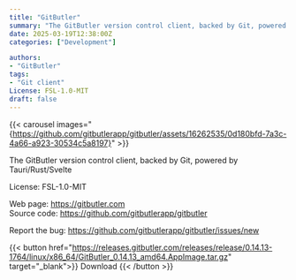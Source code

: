 ```yaml
---
title: "GitButler"
summary: "The GitButler version control client, backed by Git, powered by Tauri/Rust/Svelte."
date: 2025-03-19T12:38:00Z
categories: ["Development"]

authors:
- "GitButler"
tags: 
- "Git client"
License: FSL-1.0-MIT
draft: false
---
```


{{< carousel images="{https://github.com/gitbutlerapp/gitbutler/assets/16262535/0d180bfd-7a3c-4a66-a923-30534c5a8197}" >}}

The GitButler version control client, backed by Git, powered by Tauri/Rust/Svelte

License: FSL-1.0-MIT

Web page: <https://gitbutler.com>  
Source code: <https://github.com/gitbutlerapp/gitbutler>

Report the bug: <https://github.com/gitbutlerapp/gitbutler/issues/new>  

{{< button href="https://releases.gitbutler.com/releases/release/0.14.13-1764/linux/x86_64/GitButler_0.14.13_amd64.AppImage.tar.gz" target="_blank">}}
Download
{{< /button >}}